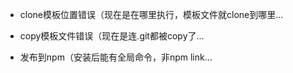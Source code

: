 

- clone模板位置错误（现在是在哪里执行，模板文件就clone到哪里...

- copy模板文件错误（现在是连.git都被copy了...

- 发布到npm（安装后能有全局命令，非npm link...